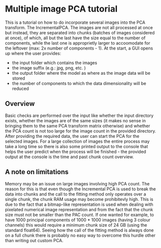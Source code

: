 # Multiple image PCA tutorial
This is a tutorial on how to do incorporate several images into the PCA transform.  The IncrementalPCA. The images are not all processed at once but instead, they are separated into chunks (batches of images considered at once), of which, all but the last have the size equal to the number of components, while the last one is approprietly larger to accoomodate for the leftover (max: 2x number of components - 1). At the start, a GUI opens up where the user provides:
 - the input folder which contains the images
 - the image suffix (e.g.: jpg, png, etc. )
 - the output folder where the model as where as the image data will be stored
 - the number of components to which the data dimensionality will be reduced
## Overview 
Basic checks are performed over the input like whether the input directory exists, whether the images are of the same sizes (it makes no sense in bringing them to the same PCA transform matrix otherwise) and whether the PCA count is not too large for the image count in the provided directory. After providing the required data, the user can start the PCA for the selected images. 
For a large collection of images the entire process may take a long time so there is also some printed output to the console that helps the user predict when the process will be finished - the provided output at the console is the time and past chunk count overview.
## A note on limitations
Memory may be an issue on large images involving high PCA count. The reason for this is that even though the Incremental PCA is used to break the data into chunks and the call to the fitting method only operates over a single chunk, the chunk RAM usage may become prohibitevly high. This is due to the fact that a bitmap-like representation is used when dealing with pixelated numerical image representation and from the fact that the chunk size must not be smaller than the PAC count. If one wanted for example, to have 1000 principal components of 1000 * 1000 images (having 3 colour channels) this would require a minimum chunk size of 24 GB (using the standard float64).
Seeing how the call of the fitting method is always done on a full chunk there is probably no easy way to overcome this hurdle other than writing out custom PCA. 
